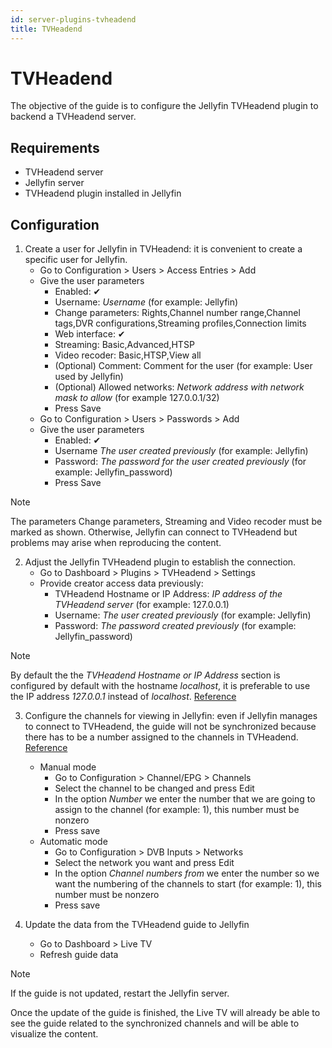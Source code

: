 ```yaml
---
id: server-plugins-tvheadend
title: TVHeadend
---
```


# TVHeadend

The objective of the guide is to configure the Jellyfin TVHeadend plugin to backend a TVHeadend server.

## Requirements

* TVHeadend server
* Jellyfin server
* TVHeadend plugin installed in Jellyfin

## Configuration

<!-- markdownlint-disable MD029 ol-prefix -->

1. Create a user for Jellyfin in TVHeadend: it is convenient to create a specific user for Jellyfin.
    * Go to Configuration > Users > Access Entries > Add
    * Give the user parameters
        * Enabled: ✔
        * Username: *Username* (for example: Jellyfin)
        * Change parameters: Rights,Channel number range,Channel tags,DVR configurations,Streaming profiles,Connection limits
        * Web interface: ✔
        * Streaming: Basic,Advanced,HTSP
        * Video recoder: Basic,HTSP,View all
        * (Optional) Comment: Comment for the user (for example: User used by Jellyfin)
        * (Optional) Allowed networks: *Network address with network mask to allow* (for example 127.0.0.1/32)
        * Press Save
    * Go to Configuration > Users > Passwords > Add
    * Give the user parameters
        * Enabled: ✔
        * Username *The user created previously* (for example: Jellyfin)
        * Password: *The password for the user created previously* (for example: Jellyfin_password)
        * Press Save

> [!NOTE]
> The parameters Change parameters, Streaming and Video recoder must be marked as shown. Otherwise, Jellyfin can connect to TVHeadend but problems may arise when reproducing the content.

2. Adjust the Jellyfin TVHeadend plugin to establish the connection.
    * Go to Dashboard > Plugins > TVHeadend > Settings
    * Provide creator access data previously:
        * TVHeadend Hostname or IP Address: *IP address of the TVHeadend server* (for example: 127.0.0.1)
        * Username: *The user created previously* (for example: Jellyfin)
        * Password: *The password created previously* (for example: Jellyfin_password)

> [!NOTE]
> By default the the *TVHeadend Hostname or IP Address* section is configured by default with the hostname *localhost*, it is preferable to use the IP address *127.0.0.1* instead of *localhost*. [Reference](https://emby.media/community/index.php?/topic/55768-tv-headend-plugin-where-does-it-store-data/#entry542181)

3. Configure the channels for viewing in Jellyfin: even if Jellyfin manages to connect to TVHeadend, the guide will not be synchronized because there has to be a number assigned to the channels in TVHeadend. [Reference](https://emby.media/community/index.php?/topic/64583-no-channels-with-tvheadend-plugin/#entry642268)
    * Manual mode
        * Go to Configuration > Channel/EPG > Channels
        * Select the channel to be changed and press Edit
        * In the option *Number* we enter the number that we are going to assign to the channel (for example: 1), this number must be nonzero
        * Press save
    * Automatic mode
        * Go to Configuration > DVB Inputs > Networks
        * Select the network you want and press Edit
        * In the option *Channel numbers from* we enter the number so we want the numbering of the channels to start (for example: 1), this number must be nonzero
        * Press save

4. Update the data from the TVHeadend guide to Jellyfin
    * Go to Dashboard > Live TV
    * Refresh guide data

<!-- markdownlint-enable MD029 ol-prefix -->

> [!NOTE]
> If the guide is not updated, restart the Jellyfin server.

Once the update of the guide is finished, the Live TV will already be able to see the guide related to the synchronized channels and will be able to visualize the content.
